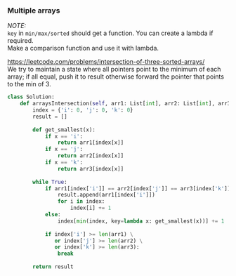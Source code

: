 ### Multiple arrays

*NOTE:* <br />
`key` in `min/max/sorted` should get a function. You can create a lambda if required. <br />
Make a comparison function and use it with lambda.

https://leetcode.com/problems/intersection-of-three-sorted-arrays/ <br />
We try to maintain a state where all pointers point to the minimum of each array; if all equal, push it to result otherwise forward the pointer that points to the min of 3.
```py
class Solution:
    def arraysIntersection(self, arr1: List[int], arr2: List[int], arr3: List[int]) -> List[int]:
        index = {'i': 0, 'j': 0, 'k': 0}
        result = []
        
        def get_smallest(x):
            if x == 'i':
                return arr1[index[x]]
            if x == 'j':
                return arr2[index[x]]
            if x == 'k':
                return arr3[index[x]]
        
        while True:
            if arr1[index['i']] == arr2[index['j']] == arr3[index['k']]:
                result.append(arr1[index['i']])
                for i in index:
                    index[i] += 1
            else:
                index[min(index, key=lambda x: get_smallest(x))] += 1
            
            if index['i'] >= len(arr1) \
               or index['j'] >= len(arr2) \
               or index['k'] >= len(arr3):
                break
        
        return result
```